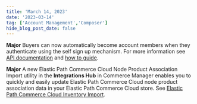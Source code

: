 ```yaml
---
title: 'March 14, 2023'
date: '2023-03-14'
tag: ['Account Management','Composer']
hide_blog_post_date: false
---
```

**Major** 
Buyers can now automatically become account members when they authenticate using the self sign up mechanism. For more information see [API documentation](/docs/api/accounts/post-v-2-account-members-tokens) and [how to guide](/guides/How-To/Authentication/get-single-sign-on-account-management-token).

**Major** 
A new Elastic Path Commerce Cloud  Node Product Association Import utility in the **Integrations Hub** in Commerce Manager enables you to quickly and easily update  Elastic Path Commerce Cloud node product association data in your Elastic Path Commerce Cloud store. See [Elastic Path Commerce Cloud Inventory Import](/docs/composer/integration-hub/store-management/node-product-association).
